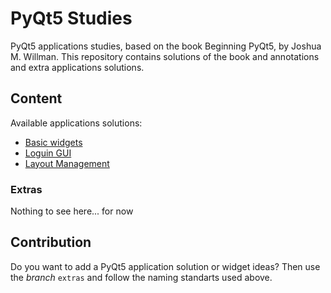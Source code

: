 # PyQt5 Studies

PyQt5 applications studies, based on the book Beginning PyQt5, by Joshua M. Willman. This repository contains solutions of the book and annotations and extra applications solutions.

## Content

Available applications solutions:

- [Basic widgets](1_basics)
- [Loguin GUI](2_loginGUI)
- [Layout Management](3_layout_management)

### Extras

Nothing to see here... for now

## Contribution

Do you want to add a PyQt5 application solution or widget ideas? Then use the _branch_ `extras` and follow the naming standarts used above.
